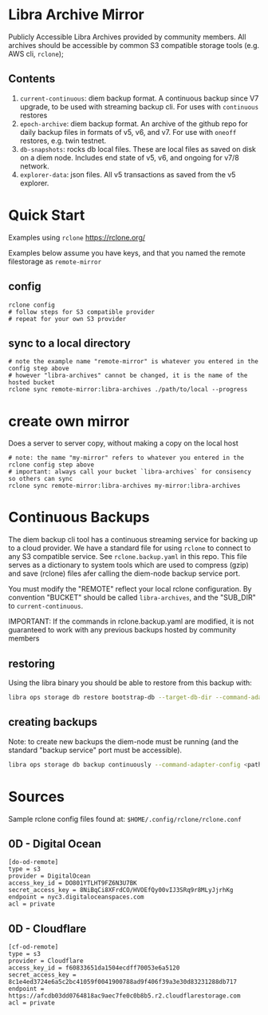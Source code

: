 # Libra Archive Mirror
Publicly Accessible Libra Archives provided by community members. All archives should be accessible by common S3 compatible storage tools (e.g. AWS cli, `rclone`);

## Contents
1. `current-continuous`: diem backup format. A continuous backup since V7 upgrade, to be used with streaming backup cli. For uses with `continuous` restores
1. `epoch-archive`: diem backup format. An archive of the github repo for daily backup files in formats of v5, v6, and v7. For use with `oneoff` restores, e.g. twin testnet.
1. `db-snapshots`: rocks db local files. These are local files as saved on disk on a diem node. Includes end state of v5, v6, and ongoing for v7/8 network.
1. `explorer-data`: json files. All v5 transactions as saved from the v5 explorer.


# Quick Start
Examples using `rclone` https://rclone.org/

Examples below assume you have keys, and that you named the remote filestorage as `remote-mirror`
## config
```
rclone config
# follow steps for S3 compatible provider
# repeat for your own S3 provider
```

## sync to a local directory
```
# note the example name "remote-mirror" is whatever you entered in the config step above
# however "libra-archives" cannot be changed, it is the name of the hosted bucket
rclone sync remote-mirror:libra-archives ./path/to/local --progress
```

# create own mirror 
Does a server to server copy, without making a copy on the local host
```
# note: the name "my-mirror" refers to whatever you entered in the rclone config step above
# important: always call your bucket `libra-archives` for consisency so others can sync
rclone sync remote-mirror:libra-archives my-mirror:libra-archives
```

# Continuous Backups
The diem backup cli tool has a continuous streaming service for backing up to a cloud provider.
We have a standard file for using `rclone` to connect to any S3 compatible service. See `rclone.backup.yaml` in this repo.
This file serves as a dictionary to system tools which are used to compress (gzip) and save (rclone) files afer calling the diem-node backup service port.

You must modify the "REMOTE" reflect your local rclone configuration. By convention "BUCKET" should be called `libra-archives`, and the "SUB_DIR" to `current-continuous`. 

IMPORTANT: If the commands in rclone.backup.yaml are modified, it is not guaranteed to work with any previous backups hosted by community members

## restoring
Using the libra binary you should be able to restore from this backup with:
```bash
libra ops storage db restore bootstrap-db --target-db-dir --command-adapter-config <path/to>/rclone.backup.yaml
```

## creating backups
Note: to create new backups the diem-node must be running (and the standard "backup service" port must be accessible).

```bash
libra ops storage db backup continuously --command-adapter-config <path/to>/rclone.backup.yaml
```


# Sources
Sample rclone config files found at: `$HOME/.config/rclone/rclone.conf`

## 0D - Digital Ocean
```
[do-od-remote]
type = s3
provider = DigitalOcean
access_key_id = DO801YTLHT9FZ6N3U7BK
secret_access_key = 8NiBqCi8XFrdCO/HVOEfQy00vIJ3SRq9r8MLyJjrhKg
endpoint = nyc3.digitaloceanspaces.com
acl = private
```

## 0D - Cloudflare

```
[cf-od-remote]
type = s3
provider = Cloudflare
access_key_id = f60833651da1504ecdff70053e6a5120
secret_access_key = 8c1e4ed3724e6a5c2bc41059f0041900788ad9f406f39a3e30d83231288db717
endpoint = https://afcdb03dd0764818ac9aec7fe0c0b8b5.r2.cloudflarestorage.com
acl = private
```

